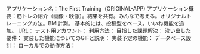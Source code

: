 アプリケーション名：The First Training（ORIGINAL-APP)
アプリケーション概要：筋トレの紹介（画像・映像）。結果を共有。みんなで考える。オリジナルトレーニング方法。BMI計測。
                  基本的には、投稿型をベース。いいね機能を追加。
URL：
テスト用アカウント：
利用方法：
目指した課題解決：
洗い出した要件：
実装した機能についてのGIFと説明：
実装予定の機能：
データベース設計：
ローカルでの動作方法：